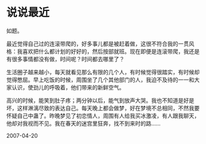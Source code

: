 # 说说最近

如题。

最近觉得自己过的连滚带爬的，好多事儿都是被赶着做，这很不符合我的一贯风格：我喜欢把什么都计划的好好的，然后按部就班。现在即便是连滚带爬，我还是有很多事情都没有做，时间呢？时间都去哪里了？

生活圈子越来越小，每天就看见那么有限的几个人，有时候觉得很踏实，有时候却觉得憋屈。早上吃饭的时候，周围坐了几个其他部门的人，我迫不及待的一一和大家认识，使劲儿的呼吸着，他们带来的新鲜空气。

高兴的时候，能笑到肚子疼；两分钟以后，能气到放声大哭。我也不知道是好是坏，这样淋漓尽致的表达自己。每天晚上都会做梦，好在梦境不总相同，不然我要怀疑自己中蛊了。昨晚梦见了初恋情人，周围有人给我买冰激凌，有人跟我聊天，他却对我视而不见。我在春天的迷宫里狂奔，找不到来时的路……

2007-04-20
